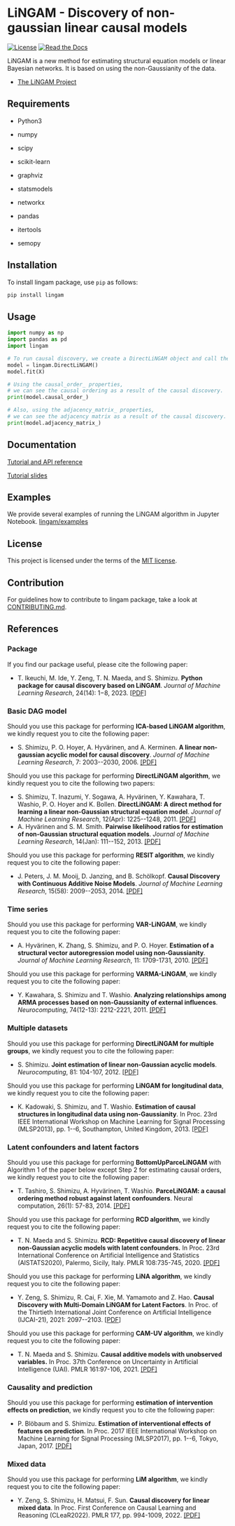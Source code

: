 # LiNGAM - Discovery of non-gaussian linear causal models

[![License](https://img.shields.io/badge/license-MIT-blue.svg)](https://github.com/cdt15/lingam/blob/master/LICENSE)
[![Read the Docs](https://readthedocs.org/projects/lingam/badge/?version=latest)](https://lingam.readthedocs.io/)

LiNGAM is a new method for estimating structural equation models or linear Bayesian networks. It is based on using the non-Gaussianity of the data.

* [The LiNGAM Project](https://sites.google.com/view/sshimizu06/lingam)

## Requirements

* Python3

* numpy

* scipy

* scikit-learn

* graphviz

* statsmodels

- networkx

- pandas

- itertools

- semopy


## Installation

To install lingam package, use `pip` as follows:

```sh
pip install lingam
```

## Usage

```python
import numpy as np
import pandas as pd
import lingam

# To run causal discovery, we create a DirectLiNGAM object and call the fit method.
model = lingam.DirectLiNGAM()
model.fit(X)

# Using the causal_order_ properties, 
# we can see the causal ordering as a result of the causal discovery.
print(model.causal_order_)

# Also, using the adjacency_matrix_ properties, 
# we can see the adjacency matrix as a result of the causal discovery.
print(model.adjacency_matrix_)
```

## Documentation

[Tutorial and API reference](https://lingam.readthedocs.io/)

[Tutorial slides](https://speakerdeck.com/sshimizu2006/lingam-python-package)

## Examples

We provide several examples of running the LiNGAM algorithm in Jupyter Notebook.
 [lingam/examples](./examples)

## License

This project is licensed under the terms of the [MIT license](./LICENSE).

## Contribution

For guidelines how to contribute to lingam package, take a look at [CONTRIBUTING.md](./CONTRIBUTING.md).

## References

### Package

If you find our package useful, please cite the following paper:

* T. Ikeuchi, M. Ide, Y. Zeng, T. N. Maeda, and S. Shimizu. **Python package for causal discovery based on LiNGAM**. *Journal of Machine Learning Research*, 24(14): 1−8, 2023. [[PDF]](https://jmlr.org/papers/v24/21-0321.html)


### Basic DAG model

Should you use this package for performing **ICA-based LiNGAM algorithm**, we kindly request you to cite the following paper:

* S. Shimizu, P. O. Hoyer, A. Hyvärinen, and A. Kerminen. **A linear non-gaussian acyclic model for causal discovery**. *Journal of Machine Learning Research*, 7: 2003--2030, 2006. [[PDF]](http://www.jmlr.org/papers/volume7/shimizu06a/shimizu06a.pdf)

Should you use this package for performing **DirectLiNGAM algorithm**, we kindly request you to cite the following two papers:

* S. Shimizu, T. Inazumi, Y. Sogawa, A. Hyvärinen, Y. Kawahara, T. Washio, P. O. Hoyer and K. Bollen. **DirectLiNGAM: A direct method for learning a linear non-Gaussian structural equation model**. *Journal of Machine Learning Research*, 12(Apr): 1225--1248, 2011. [[PDF]](http://www.jmlr.org/papers/volume12/shimizu11a/shimizu11a.pdf)
* A. Hyvärinen and S. M. Smith. **Pairwise likelihood ratios for estimation of non-Gaussian structural equation models**. *Journal of Machine Learning Research*, 14(Jan): 111--152, 2013. [[PDF]](http://www.jmlr.org/papers/volume14/hyvarinen13a/hyvarinen13a.pdf)

Should you use this package for performing **RESIT algorithm**, we kindly request you to cite the following paper:

* J. Peters, J. M. Mooij, D. Janzing, and B. Schölkopf. **Causal Discovery with Continuous Additive Noise Models**. *Journal of Machine Learning Research*, 15(58): 2009--2053, 2014. [[PDF]](http://www.jmlr.org/papers/volume15/peters14a/peters14a.pdf)

### Time series

Should you use this package for performing **VAR-LiNGAM**, we kindly request you to cite the following paper:

* A. Hyvärinen, K. Zhang, S. Shimizu, and P. O. Hoyer. **Estimation of a structural vector autoregression model using non-Gaussianity**. *Journal of Machine Learning Research*, 11: 1709-1731, 2010. [[PDF]](http://www.jmlr.org/papers/volume11/hyvarinen10a/hyvarinen10a.pdf)

Should you use this package for performing **VARMA-LiNGAM**, we kindly request you to cite the following paper:

* Y. Kawahara, S. Shimizu and T. Washio. **Analyzing relationships among ARMA processes based on non-Gaussianity of external influences**. *Neurocomputing*, 74(12-13): 2212-2221, 2011. [[PDF]](http://dx.doi.org/10.1016/j.neucom.2011.02.008)


### Multiple datasets

Should you use this package for performing **DirectLiNGAM for multiple groups**, we kindly request you to cite the following paper:

* S. Shimizu. **Joint estimation of linear non-Gaussian acyclic models**. *Neurocomputing*, 81: 104-107, 2012. [[PDF]](http://dx.doi.org/10.1016/j.neucom.2011.11.005)

Should you use this package for performing **LiNGAM for longitudinal data**, we kindly request you to cite the following paper:

* K. Kadowaki, S. Shimizu, and T. Washio. **Estimation of causal structures in longitudinal data using non-Gaussianity**. In Proc. 23rd IEEE International Workshop on Machine Learning for Signal Processing (MLSP2013), pp. 1--6, Southampton, United Kingdom, 2013. [[PDF]](https://doi.org/10.1109/MLSP.2013.6661912)


### Latent confounders and latent factors

Should you use this package for performing **BottomUpParceLiNGAM** with Algorithm 1 of the paper below except Step 2 for estimating causal orders, we kindly request you to cite the following paper:

* T. Tashiro, S. Shimizu, A. Hyvärinen, T. Washio. **ParceLiNGAM: a causal ordering method robust against latent confounders**. Neural computation, 26(1): 57-83, 2014. [[PDF]](https://ieeexplore.ieee.org/abstract/document/6797648)

Should you use this package for performing **RCD algorithm**, we kindly request you to cite the following paper:

* T. N. Maeda and S. Shimizu. **RCD: Repetitive causal discovery of linear non-Gaussian acyclic models with latent confounders.** In Proc. 23rd International Conference on Artificial Intelligence and Statistics (AISTATS2020), Palermo, Sicily, Italy. PMLR  108:735-745, 2020. [[PDF]](http://proceedings.mlr.press/v108/maeda20a.html)

Should you use this package for performing **LiNA algorithm**, we kindly request you to cite the following paper:

* Y. Zeng, S. Shimizu, R. Cai, F. Xie, M. Yamamoto and Z. Hao. **Causal Discovery with Multi-Domain LiNGAM for Latent Factors**. In Proc. of the Thirtieth International Joint Conference on Artificial Intelligence (IJCAI-21), 2021: 2097--2103. [[PDF](https://www.ijcai.org/proceedings/2021/289)]

Should you use this package for performing **CAM-UV algorithm**, we kindly request you to cite the following paper:

* T. N. Maeda and S. Shimizu. **Causal additive models with unobserved variables.** In Proc. 37th Conference on Uncertainty in Artificial Intelligence (UAI). PMLR 161:97-106, 2021. [[PDF]](https://proceedings.mlr.press/v161/maeda21a.html)

### Causality and prediction

Should you use this package for performing **estimation of intervention effects on prediction**, we kindly request you to cite the following paper:

* P. Blöbaum and S. Shimizu. **Estimation of interventional effects of features on prediction**. In Proc. 2017 IEEE International Workshop on Machine Learning for Signal Processing (MLSP2017), pp. 1--6, Tokyo, Japan, 2017. [[PDF]](https://doi.org/10.1109/MLSP.2017.8168175)

### Mixed data

Should you use this package for performing **LiM algorithm**, we kindly request you to cite the following paper:

* Y. Zeng, S. Shimizu, H. Matsui, F. Sun. **Causal discovery for linear mixed data**. In Proc. First Conference on Causal Learning and Reasoning (CLeaR2022). PMLR 177, pp. 994-1009, 2022. [[PDF]](https://proceedings.mlr.press/v177/zeng22a.html)

  
